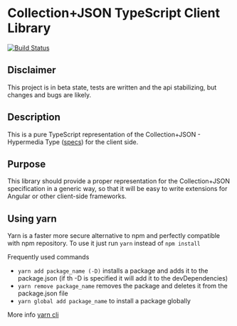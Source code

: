 Collection+JSON TypeScript Client Library
=========================================

[![Build Status](https://travis-ci.org/avatao/collection-json-base.svg?branch=master)](https://travis-ci.org/avatao/collection-json-base)

Disclaimer
---
This project is in beta state, tests are written and the api stabilizing, but
changes and bugs are likely.

Description
---
This is a pure TypeScript representation of the Collection+JSON - Hypermedia Type ([specs](https://github.com/collection-json/spec)) for the client side.

Purpose
---
This library should provide a proper representation for the Collection+JSON specification in a generic way, so that it will be easy to write extensions for Angular or other client-side frameworks.

Using yarn
---

Yarn is a faster more secure alternative to npm and perfectly compatible with npm repository.
To use it just run `yarn` instead of `npm install`

Frequently used commands
- `yarn add package_name (-D)` installs a package and adds it to the package.json (if th   -D is specified it will add it to the devDependencies)
- `yarn remove package_name` removes the package and deletes it from the package.json file
- `yarn global add package_name` to install a package globally

More info [yarn cli](https://yarnpkg.com/en/docs/cli/)
